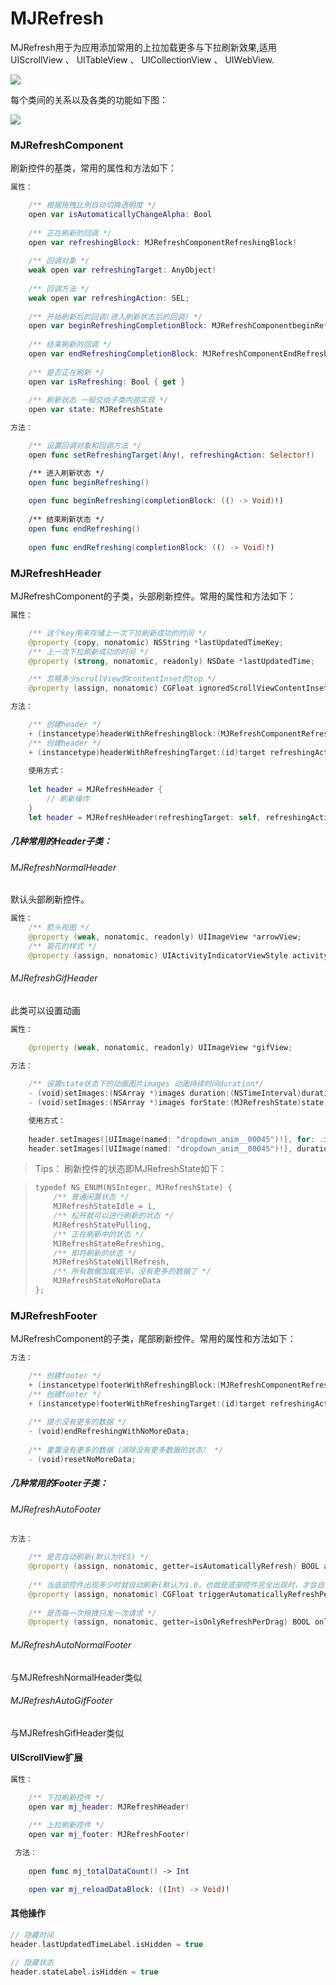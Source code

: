# MJRefresh

MJRefresh用于为应用添加常用的上拉加载更多与下拉刷新效果,适用 UIScrollView 、 UITableView 、 UICollectionView 、 UIWebView.

![](media/15535163898317/15535163981475.jpg)

每个类间的关系以及各类的功能如下图：

![](media/15535163898317/15535289621356.jpg)


### MJRefreshComponent

刷新控件的基类，常用的属性和方法如下：


```swift
属性：

    /** 根据拖拽比例自动切换透明度 */
    open var isAutomaticallyChangeAlpha: Bool
    
    /** 正在刷新的回调 */
    open var refreshingBlock: MJRefreshComponentRefreshingBlock!
    
    /** 回调对象 */
    weak open var refreshingTarget: AnyObject!
    
    /** 回调方法 */
    weak open var refreshingAction: SEL;
    
    /** 开始刷新后的回调(进入刷新状态后的回调) */
    open var beginRefreshingCompletionBlock: MJRefreshComponentbeginRefreshingCompletionBlock!
    
    /** 结束刷新的回调 */
    open var endRefreshingCompletionBlock: MJRefreshComponentEndRefreshingCompletionBlock!
    
    /** 是否正在刷新 */
    open var isRefreshing: Bool { get }
    
    /** 刷新状态 一般交给子类内部实现 */
    open var state: MJRefreshState

方法：

    /** 设置回调对象和回调方法 */
    open func setRefreshingTarget(Any!, refreshingAction: Selector!)

    /** 进入刷新状态 */
    open func beginRefreshing()
    
    open func beginRefreshing(completionBlock: (() -> Void)!)
    
    /** 结束刷新状态 */
    open func endRefreshing()
    
    open func endRefreshing(completionBlock: (() -> Void)!)
```


### MJRefreshHeader

MJRefreshComponent的子类，头部刷新控件。常用的属性和方法如下：

```swift
属性：

    /** 这个key用来存储上一次下拉刷新成功的时间 */
    @property (copy, nonatomic) NSString *lastUpdatedTimeKey;
    /** 上一次下拉刷新成功的时间 */
    @property (strong, nonatomic, readonly) NSDate *lastUpdatedTime;

    /** 忽略多少scrollView的contentInset的top */
    @property (assign, nonatomic) CGFloat ignoredScrollViewContentInsetTop;

方法：

    /** 创建header */
    + (instancetype)headerWithRefreshingBlock:(MJRefreshComponentRefreshingBlock)refreshingBlock;
    /** 创建header */
    + (instancetype)headerWithRefreshingTarget:(id)target refreshingAction:(SEL)action;
    
    使用方式：
    
    let header = MJRefreshHeader {
        // 刷新操作      
    }
    let header = MJRefreshHeader(refreshingTarget: self, refreshingAction: #selector(headerRefreshAction(sender:)))
```

##### 几种常用的Header子类：

###### MJRefreshNormalHeader

默认头部刷新控件。

```swift
属性：
    /** 箭头视图 */
    @property (weak, nonatomic, readonly) UIImageView *arrowView;
    /** 菊花的样式 */
    @property (assign, nonatomic) UIActivityIndicatorViewStyle activityIndicatorViewStyle;
```

###### MJRefreshGifHeader

此类可以设置动画

```swift
属性：

    @property (weak, nonatomic, readonly) UIImageView *gifView;
    
方法：

    /** 设置state状态下的动画图片images 动画持续时间duration*/
    - (void)setImages:(NSArray *)images duration:(NSTimeInterval)duration forState:(MJRefreshState)state;
    - (void)setImages:(NSArray *)images forState:(MJRefreshState)state;

    使用方式：
    
    header.setImages([UIImage(named: "dropdown_anim__00045")!], for: .idle)
    header.setImages([UIImage(named: "dropdown_anim__00045")!], duration: 1, for: .idle)
```

> Tips：
> 刷新控件的状态即MJRefreshState如下：

> ```swift
> typedef NS_ENUM(NSInteger, MJRefreshState) {
>     /** 普通闲置状态 */
>     MJRefreshStateIdle = 1,
>     /** 松开就可以进行刷新的状态 */
>     MJRefreshStatePulling,
>     /** 正在刷新中的状态 */
>     MJRefreshStateRefreshing,
>     /** 即将刷新的状态 */
>     MJRefreshStateWillRefresh,
>     /** 所有数据加载完毕，没有更多的数据了 */
>     MJRefreshStateNoMoreData
> };
> ```

### MJRefreshFooter

MJRefreshComponent的子类，尾部刷新控件。常用的属性和方法如下：

```swift
方法：

    /** 创建footer */
    + (instancetype)footerWithRefreshingBlock:(MJRefreshComponentRefreshingBlock)refreshingBlock;
    /** 创建footer */
    + (instancetype)footerWithRefreshingTarget:(id)target refreshingAction:(SEL)action;
    
    /** 提示没有更多的数据 */
    - (void)endRefreshingWithNoMoreData;
    
    /** 重置没有更多的数据（消除没有更多数据的状态） */
    - (void)resetNoMoreData;
```

##### 几种常用的Footer子类：

###### MJRefreshAutoFooter


```swift
方法：

    /** 是否自动刷新(默认为YES) */
    @property (assign, nonatomic, getter=isAutomaticallyRefresh) BOOL automaticallyRefresh;
    
    /** 当底部控件出现多少时就自动刷新(默认为1.0，也就是底部控件完全出现时，才会自动刷新) */
    @property (assign, nonatomic) CGFloat triggerAutomaticallyRefreshPercent;
    
    /** 是否每一次拖拽只发一次请求 */
    @property (assign, nonatomic, getter=isOnlyRefreshPerDrag) BOOL onlyRefreshPerDrag;
```

###### MJRefreshAutoNormalFooter

与MJRefreshNormalHeader类似

###### MJRefreshAutoGifFooter

与MJRefreshGifHeader类似

#### UIScrollView扩展


```swift
属性：

    /** 下拉刷新控件 */
    open var mj_header: MJRefreshHeader!
    
    /** 上拉刷新控件 */
    open var mj_footer: MJRefreshFooter!

 方法：
    
    open func mj_totalDataCount() -> Int

    open var mj_reloadDataBlock: ((Int) -> Void)!
```

#### 其他操作


```swift
// 隐藏时间
header.lastUpdatedTimeLabel.isHidden = true

// 隐藏状态
header.stateLabel.isHidden = true

```


